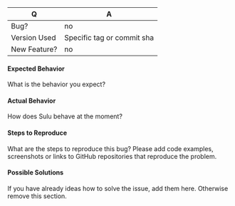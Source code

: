 | Q | A
| --- | ---
| Bug? | no
| Version Used | Specific tag or commit sha
| New Feature? | no

#### Expected Behavior

What is the behavior you expect?

#### Actual Behavior

How does Sulu behave at the moment? 

#### Steps to Reproduce

What are the steps to reproduce this bug? Please add code examples,
screenshots or links to GitHub repositories that reproduce the problem.

#### Possible Solutions

If you have already ideas how to solve the issue, add them here.
Otherwise remove this section.

